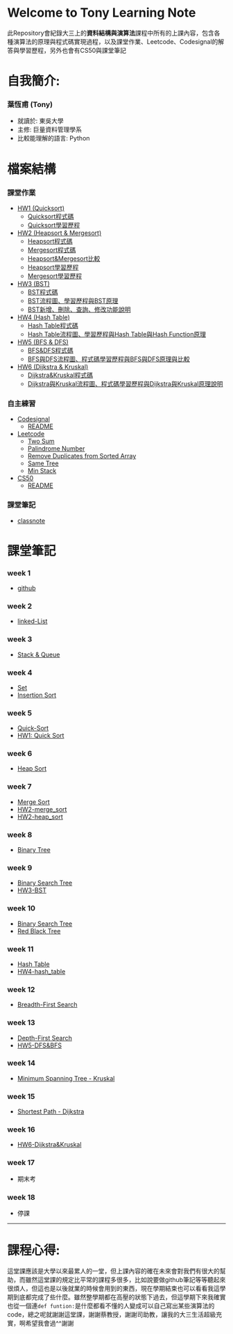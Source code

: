

# Welcome to Tony Learning Note 
此Repository會紀錄大三上的**資料結構與演算法**課程中所有的上課內容，包含各種演算法的原理與程式碼實現過程，以及課堂作業、Leetcode、Codesignal的解答與學習歷程，另外也會有CS50與課堂筆記

# 自我簡介:
### **葉恆甫** (Tony)
* 就讀於: 東吳大學
* 主修: 巨量資料管理學系
* 比較能理解的語言: Python


# 檔案結構
### 課堂作業
- [HW1 (Quicksort)](HW1)
  - [Quicksort程式碼](/HW1/quicksort.ipynb)
  - [Quicksort學習歷程](/HW1/readme.md)
- [HW2 (Heapsort & Mergesort)](HW2)
  - [Heapsort程式碼](/HW2/heap_sort_06170133.py)
  - [Mergesort程式碼](/HW2/merge_sort_06170133.py)
  - [Heapsort&Mergesort比較](/HW2/heapsort%26mergesort比較.md)
  - [Heapsort學習歷程](/HW2/Heapsort學習歷程.md)
  - [Mergesort學習歷程](/HW2/mergesort學習歷程.md)
- [HW3 (BST)](HW3)
  - [BST程式碼](/HW3/binary_search_tree_06170133.py)
  - [BST流程圖、學習歷程與BST原理](/HW3/Binary%20Search%20Tree流程圖、學習歷程與BST原理.md)
  - [BST新增、刪除、查詢、修改功能說明](/HW3/Binary%20Search%20Tree新增、刪除、查詢、修改功能說明.md)
- [HW4 (Hash Table)](HW4)
  - [Hash Table程式碼](/HW4/hash_table_06170133.py)
  - [Hash Table流程圖、學習歷程與Hash Table與Hash Function原理](/HW4/Hash%20Table流程圖、學習歷程與Hash%20Table與Hash%20Function原理.md)
- [HW5 (BFS & DFS)](HW5)
  - [BFS&DFS程式碼](/HW5/BFS_06170133.py)
  - [BFS與DFS流程圖、程式碼學習歷程與BFS與DFS原理與比較](/HW5/BFS與DFS流程圖、程式碼學習歷程與BFS與DFS原理與比較.md)
- [HW6 (Dijkstra & Kruskal)](HW6)
  - [Dijkstra&Kruskal程式碼](/HW6/Dijkstra_06170133.py)
  - [Dijkstra與Kruskal流程圖、程式碼學習歷程與Dijkstra與Kruskal原理說明](/HW6/Dijkstra與Kruskal流程圖、程式碼學習歷程與Dijkstra與Kruskal原理說明.md)

### 自主練習
- [Codesignal](Codesignal)
  - [README](/Codesignal/README.md)
- [Leetcode](Leetcode)
  - [Two Sum](/Leetcode/1_Two%20Sum_06170133.py)
  - [Palindrome Number](/Leetcode/9_Palindrome%20Number_06170133.py)
  - [Remove Duplicates from Sorted Array](/Leetcode/26_Remove%20Duplicates%20from%20Sorted%20Array_06170133.py)
  - [Same Tree](/Leetcode/100_Same%20Tree_06170133.py)
  - [Min Stack](/Leetcode/155_Min%20Stack_06170133.py)
- [CS50](CS50)
  - [README](/CS50/README.md)

### 課堂筆記
- [classnote](classnote)

# 課堂筆記
### week 1
- [github](/classnote/Github.md)

### week 2
- [linked-List](/classnote/LinkedList.md)

### week 3
- [Stack & Queue](/classnote/Stack%20%26%20Queue.md)

### week 4
- [Set](/classnote/Set.md) 
- [Insertion Sort](/classnote/Insertion%20Sort.md) 

### week 5
- [Quick-Sort](/classnote/Quick%20Sort.md)
- [HW1: Quick Sort](HW1)

### week 6
- [Heap Sort](/classnote/Heap%20sort.md)

### week 7
- [Merge Sort](/classnote/Merge%20Sort.md)
- [HW2-merge_sort](HW2)
- [HW2-heap_sort](HW2)

### week 8
- [Binary Tree](/classnote/Binary%20Tree.md)

### week 9
- [Binary Search Tree](/classnote/Binary%20Search%20Tree.md)
- [HW3-BST](HW3)

### week 10
- [Binary Search Tree](/classnote/Binary%20Search%20Tree.md)
- [Red Black Tree](/classnote/Red%20Black%20Tree.md)

### week 11 

- [Hash Table](/classnote/Hash%20Table.md)
- [HW4-hash_table](HW4)

### week 12
- [Breadth-First Search](/classnote/Breadth-First%20Search.md)

### week 13 
- [Depth-First Search](/classnote/Depth-First%20Search.md)
- [HW5-DFS&BFS](HW5)

### week 14
- [Minimum Spanning Tree - Kruskal](/classnote/Kruskal.md)

### week 15
- [Shortest Path - Dijkstra](/classnote/Dijkstra.md)

### week 16
- [HW6-Dijkstra&Kruskal](HW6)

### week 17
- 期末考

### week 18
- 停課


---


# 課程心得:
這堂課應該是大學以來最累人的一堂，但上課內容的確在未來會對我們有很大的幫助，而雖然這堂課的規定比平常的課程多很多，比如說要做github筆記等等聽起來很煩人，但這也是以後就業的時候會用到的東西，現在學期結束也可以看看我這學期到底都完成了些什麼。雖然整學期都在高壓的狀態下過去，但這學期下來我確實也從一個連`def funtion:`是什麼都看不懂的人變成可以自己寫出某些演算法的code，總之呢就謝謝這堂課，謝謝蔡教授，謝謝司助教，讓我的大三生活超級充實，啊希望我會過^^謝謝






